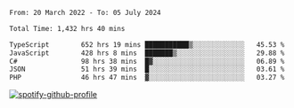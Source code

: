 <!--START_SECTION:waka-->

```txt
From: 20 March 2022 - To: 05 July 2024

Total Time: 1,432 hrs 40 mins

TypeScript        652 hrs 19 mins ███████████▒░░░░░░░░░░░░░   45.53 %
JavaScript        428 hrs 8 mins  ███████▒░░░░░░░░░░░░░░░░░   29.88 %
C#                98 hrs 38 mins  █▓░░░░░░░░░░░░░░░░░░░░░░░   06.89 %
JSON              51 hrs 39 mins  █░░░░░░░░░░░░░░░░░░░░░░░░   03.61 %
PHP               46 hrs 47 mins  ▓░░░░░░░░░░░░░░░░░░░░░░░░   03.27 %
```

<!--END_SECTION:waka-->
[![spotify-github-profile](https://spotify-github-profile.vercel.app/api/view?uid=c00zprrvy9xiloa9qnco3hmng&cover_image=true&theme=novatorem&show_offline=false&background_color=121212&bar_color=53b14f&bar_color_cover=false)](https://spotify-github-profile.vercel.app/api/view?uid=c00zprrvy9xiloa9qnco3hmng&redirect=true)



